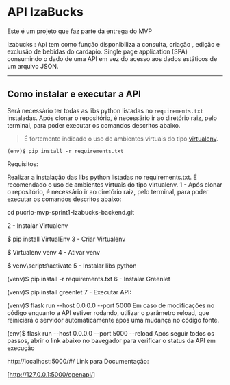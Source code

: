 # API IzaBucks 

Este é um projeto que faz parte da entrega do MVP 

Izabucks : Api tem como função disponibiliza a consulta, criação , edição e exclusão de bebidas do cardapio. Single page application (SPA) consumindo o dado de uma API em vez do acesso aos dados estáticos de um arquivo JSON.

---
## Como instalar e executar a API


Será necessário ter todas as libs python listadas no `requirements.txt` instaladas.
Após clonar o repositório, é necessário ir ao diretório raiz, pelo terminal, para poder executar os comandos descritos abaixo.

> É fortemente indicado o uso de ambientes virtuais do tipo [virtualenv](https://virtualenv.pypa.io/en/latest/installation.html).

```
(env)$ pip install -r requirements.txt
```

Requisitos:

Realizar a instalação das libs python listadas no requirements.txt.
É recomendado o uso de ambientes virtuais do tipo virtualenv.
1 - Após clonar o repositório, é necessário ir ao diretório raiz, pelo terminal, para poder executar os comandos descritos abaixo:

cd pucrio-mvp-sprint1-Izabucks-backend.git

2 - Instalar Virtualenv

$ pip install VirtualEnv
3 - Criar Virtualenv

$ Virtualenv venv
4 - Ativar venv

$ venv\scripts\activate
5 - Instalar libs python

(venv)$ pip install -r requirements.txt
6 - Instalar Greenlet

(venv)$ pip install greenlet
7 - Executar API:

(venv)$ flask run --host 0.0.0.0 --port 5000
Em caso de modificações no código enquanto a API estiver rodando, utilizar o parâmetro reload, que reiniciará o servidor automaticamente após uma mudança no código fonte.

(env)$ flask run --host 0.0.0.0 --port 5000 --reload
Após seguir todos os passos, abrir o link abaixo no bavegador para verificar o status da API em execução

http://localhost:5000/#/
Link para Documentação:

[http://127.0.0.1:5000/openapi/]
